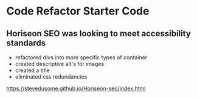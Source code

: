 # Code Refactor Starter Code

## Horiseon SEO was looking to meet accessibility standards

- refactored divs into more specific types of container
- created descriptive alt's for images
- created a title
- eliminated css redundancies

https://stevedusome.github.io/Horiseon-seo/index.html
